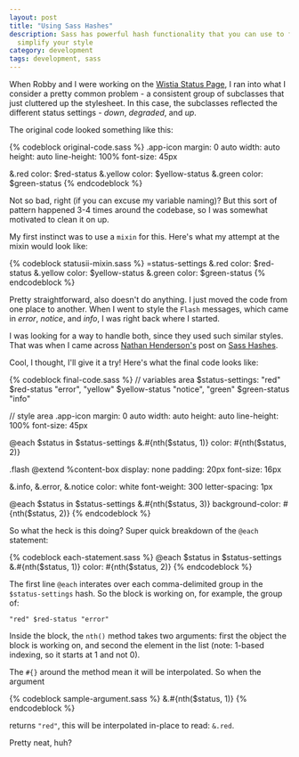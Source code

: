 ```yaml
---
layout: post
title: "Using Sass Hashes"
description: Sass has powerful hash functionality that you can use to further
  simplify your style
category: development
tags: development, sass
---
```


When Robby and I were working on the [Wistia Status Page](http://status.wistia.com),
I ran into what I consider a pretty common problem - a consistent group of
subclasses that just cluttered up the stylesheet. In this case, the subclasses reflected
the different status settings - *down*, *degraded*, and *up*.

The original code looked something like this:

{% codeblock original-code.sass %}
.app-icon
  margin: 0 auto
  width: auto
  height: auto
  line-height: 100%
  font-size: 45px

  &.red
    color: $red-status
  &.yellow
    color: $yellow-status
  &.green
    color: $green-status
{% endcodeblock %}

Not so bad, right (if you can excuse my variable naming)? But this sort of
pattern happened 3-4 times around the codebase, so I was somewhat motivated to
clean it on up.

My first instinct was to use a `mixin` for this. Here's what my attempt at the
mixin would look like:

{% codeblock statusii-mixin.sass %}
=status-settings
  &.red
    color: $red-status
  &.yellow
    color: $yellow-status
  &.green
    color: $green-status
{% endcodeblock %}

Pretty straightforward, also doesn't do anything. I just moved the code from
one place to another. When I went to style the `Flash` messages, which came in
*error*, *notice*, and *info*, I was right back where I started.

I was looking for a way to handle both, since they used such similar styles.
That was when I came across [Nathan Henderson's](http://twitter.com/nathos)
post on [Sass Hashes](https://gist.github.com/nathos/1212291).

Cool, I thought, I'll give it a try! Here's what the final code looks like:

{% codeblock final-code.sass %}
// variables area
$status-settings: "red" $red-status "error", "yellow" $yellow-status "notice", "green" $green-status "info"

// style area
.app-icon
  margin: 0 auto
  width: auto
  height: auto
  line-height: 100%
  font-size: 45px

  @each $status in $status-settings
    &.#{nth($status, 1)}
      color: #{nth($status, 2)}

.flash
  @extend %content-box
  display: none
  padding: 20px
  font-size: 16px

  &.info, &.error, &.notice
    color: white
    font-weight: 300
    letter-spacing: 1px

  @each $status in $status-settings
    &.#{nth($status, 3)}
      background-color: #{nth($status, 2)}
{% endcodeblock %}

So what the heck is this doing? Super quick breakdown of the `@each` statement:

{% codeblock each-statement.sass %}
@each $status in $status-settings
  &.#{nth($status, 1)}
    color: #{nth($status, 2)}
{% endcodeblock %}

The first line `@each` interates over each comma-delimited group in the
`$status-settings` hash. So the block is working on, for example, the group of:

<code class="fullwidth">"red" $red-status "error"</code>

Inside the block, the `nth()` method takes two arguments: first the object the
block is working on, and second the element in the list (note: 1-based indexing,
so it starts at 1 and not 0).

The `#{}` around the method mean it will be interpolated. So when the argument

{% codeblock sample-argument.sass %}
&.#{nth($status, 1)}
{% endcodeblock %}

returns `"red"`, this will be interpolated in-place to read: `&.red`.

Pretty neat, huh?

